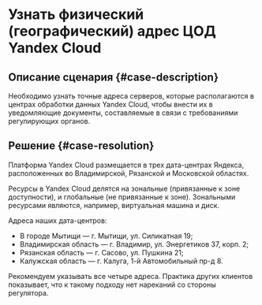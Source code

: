 # Узнать физический (географический) адрес ЦОД Yandex Cloud


## Описание сценария {#case-description}

Необходимо узнать точные адреса серверов, которые располагаются в центрах обработки данных Yandex Cloud, чтобы внести их в уведомляющие документы, составляемые в связи с требованиями регулирующих органов.

## Решение {#case-resolution}

Платформа Yandex Cloud размещается в трех дата-центрах Яндекса, расположенных во Владимирской, Рязанской и Московской областях.

Ресурсы в Yandex Cloud делятся на зональные (привязанные к зоне доступности), и глобальные (не привязанные к зоне).
Зональными ресурсами являются, например, виртуальная машина и диск.

Адреса наших дата-центров:

* В городе Мытищи — г. Мытищи, ул. Силикатная 19;
* Владимирская область — г. Владимир, ул. Энергетиков 37, корп. 2;
* Рязанская область — г. Сасово, ул. Пушкина 21;
* Калужская область — г. Калуга, 1-й Автомобильный пр-д 8.

Рекомендуем указывать все четыре адреса. Практика других клиентов показывает, что к такому подходу нет нареканий со стороны регулятора.
